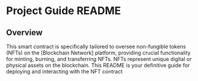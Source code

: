 # Project Guide README
## Overview
This smart contract is specifically tailored to oversee non-fungible tokens (NFTs) on the [Blockchain Network] platform, providing crucial functionality for minting, burning, and transferring NFTs. NFTs represent unique digital or physical assets on the blockchain. This README is your definitive guide for deploying and interacting with the NFT contract


